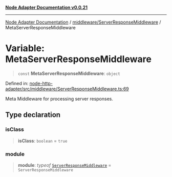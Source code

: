 [**Node Adapter Documentation v0.0.21**](../../../README.md)

***

[Node Adapter Documentation](../../../modules.md) / [middleware/ServerResponseMiddleware](../README.md) / MetaServerResponseMiddleware

# Variable: MetaServerResponseMiddleware

> `const` **MetaServerResponseMiddleware**: `object`

Defined in: [node-http-adapter/src/middleware/ServerResponseMiddleware.ts:69](https://github.com/stonemjs/node-http-adapter/blob/5be13a78fd98c615af1c99836e662ccd61afb0e8/src/middleware/ServerResponseMiddleware.ts#L69)

Meta Middleware for processing server responses.

## Type declaration

### isClass

> **isClass**: `boolean` = `true`

### module

> **module**: *typeof* [`ServerResponseMiddleware`](../classes/ServerResponseMiddleware.md) = `ServerResponseMiddleware`
